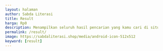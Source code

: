 ```yaml
---
layout: halaman
author: Sabda Literasi
title: Result
harga: Rp0
description: Menampilkan seluruh hasil pencarian yang kamu cari di situs website kami.
permalink: /result/
image: https://sabdaliterasi.shop/media/android-icon-512x512
keyword: [result]
---
```

<div id="gcsengine"></div>
<script>
var getUrlParameter = function getUrlParameter(sParam) { var sPageURL = window.location.search.substring(1), sURLVariables = sPageURL.split('&'), sParameterName, i; for (i = 0; i < sURLVariables.length; i++) { sParameterName = sURLVariables[i].split('='); if (sParameterName[0] === sParam) { return sParameterName[1] === undefined ? true : decodeURIComponent(sParameterName[1]); } } return false; };$("#Blog1 > div > article > div > div.post-title > h1").append(' "'+getUrlParameter('gsc.q')+'"');
var gcseDiv = document.getElementById('gcsengine');
gcseDiv.innerHTML = '<gcse:searchresults-only></gcse:searchresults-only>'
</script>
<script>
!function() { var cx = 'c7367564f98394c59'; var gcse = document.createElement('script'); gcse.type = 'text/javascript'; gcse.async = true; gcse.src = (document.location.protocol == 'https:' ? 'https:' : 'http:') + '//cse.google.com/cse.js?cx=' + cx; var s = document.getElementsByTagName('script')[0]; s.parentNode.insertBefore(gcse, s)}();
</script> 
